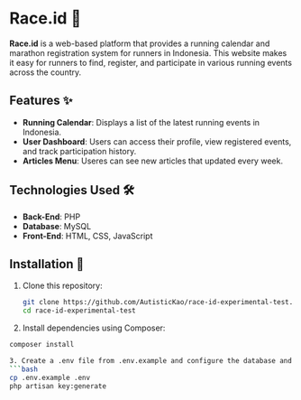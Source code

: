# Race.id 🏃

**Race.id** is a web-based platform that provides a running calendar and marathon registration system for runners in Indonesia. This website makes it easy for runners to find, register, and participate in various running events across the country.

## Features ✨

- **Running Calendar**: Displays a list of the latest running events in Indonesia.
- **User Dashboard**: Users can access their profile, view registered events, and track participation history.
- **Articles Menu**: Useres can see new articles that updated every week.

## Technologies Used 🛠️

- **Back-End**: PHP
- **Database**: MySQL
- **Front-End**: HTML, CSS, JavaScript

## Installation 🚀

1. Clone this repository:
   ```bash
   git clone https://github.com/AutisticKao/race-id-experimental-test.git
   cd race-id-experimental-test

2. Install dependencies using Composer:
```bash
composer install

3. Create a .env file from .env.example and configure the database and app key:
```bash
cp .env.example .env
php artisan key:generate



